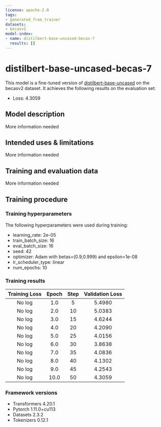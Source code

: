```yaml
---
license: apache-2.0
tags:
- generated_from_trainer
datasets:
- becasv2
model-index:
- name: distilbert-base-uncased-becas-7
  results: []
---
```


<!-- This model card has been generated automatically according to the information the Trainer had access to. You
should probably proofread and complete it, then remove this comment. -->

# distilbert-base-uncased-becas-7

This model is a fine-tuned version of [distilbert-base-uncased](https://huggingface.co/distilbert-base-uncased) on the becasv2 dataset.
It achieves the following results on the evaluation set:
- Loss: 4.3059

## Model description

More information needed

## Intended uses & limitations

More information needed

## Training and evaluation data

More information needed

## Training procedure

### Training hyperparameters

The following hyperparameters were used during training:
- learning_rate: 2e-05
- train_batch_size: 16
- eval_batch_size: 16
- seed: 42
- optimizer: Adam with betas=(0.9,0.999) and epsilon=1e-08
- lr_scheduler_type: linear
- num_epochs: 10

### Training results

| Training Loss | Epoch | Step | Validation Loss |
|:-------------:|:-----:|:----:|:---------------:|
| No log        | 1.0   | 5    | 5.4980          |
| No log        | 2.0   | 10   | 5.0383          |
| No log        | 3.0   | 15   | 4.6244          |
| No log        | 4.0   | 20   | 4.2090          |
| No log        | 5.0   | 25   | 4.0156          |
| No log        | 6.0   | 30   | 3.8638          |
| No log        | 7.0   | 35   | 4.0836          |
| No log        | 8.0   | 40   | 4.1302          |
| No log        | 9.0   | 45   | 4.2543          |
| No log        | 10.0  | 50   | 4.3059          |


### Framework versions

- Transformers 4.20.1
- Pytorch 1.11.0+cu113
- Datasets 2.3.2
- Tokenizers 0.12.1
